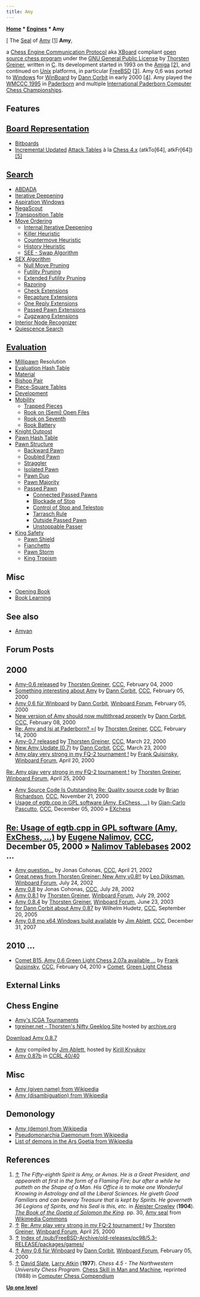 ```yaml
---
title: Amy
---
```

**[Home](Home "Home") * [Engines](Engines "Engines") * Amy**

\[ The [Seal](https://en.wikipedia.org/wiki/Seal_%28emblem%29) of [Amy](https://en.wikipedia.org/wiki/Amy_%28demon%29) <a id="cite-note-1" href="#cite-ref-1">[1]</a>
**Amy**,

a [Chess Engine Communication Protocol](Chess_Engine_Communication_Protocol "Chess Engine Communication Protocol") aka [XBoard](XBoard "XBoard") compliant [open source chess program](Category:Open_Source "Category:Open Source") under the [GNU General Public License](Free_Software_Foundation#GPL "Free Software Foundation") by [Thorsten Greiner](Thorsten_Greiner "Thorsten Greiner"), written in [C](C "C"). Its development started in 1993 on the [Amiga](Amiga "Amiga") <a id="cite-note-2" href="#cite-ref-2">[2]</a>, and continued on [Unix](Unix "Unix") platforms, in particular [FreeBSD](https://en.wikipedia.org/wiki/FreeBSD) <a id="cite-note-3" href="#cite-ref-3">[3]</a>. Amy 0,6 was ported to [Windows](Windows "Windows") for [WinBoard](WinBoard "WinBoard") by [Dann Corbit](Dann_Corbit "Dann Corbit") in early 2000 <a id="cite-note-4" href="#cite-ref-4">[4]</a>. Amy played the [WMCCC 1995](WMCCC_1995 "WMCCC 1995") in [Paderborn](https://en.wikipedia.org/wiki/Paderborn) and multiple [International Paderborn Computer Chess Championships](IPCCC "IPCCC").

## Features

## [Board Representation](Board_Representation "Board Representation")

- [Bitboards](Bitboards "Bitboards")
- [Incremental Updated](Incremental_Updates "Incremental Updates") [Attack Tables](Attack_and_Defend_Maps "Attack and Defend Maps") à la [Chess 4.x](</Chess_(Program)#Chess_4.0_-_4.9> "Chess (Program)") (atkTo[64], atkFr[64]) <a id="cite-note-5" href="#cite-ref-5">[5]</a>

## [Search](Search "Search")

- [ABDADA](ABDADA "ABDADA")
- [Iterative Deepening](Iterative_Deepening "Iterative Deepening")
- [Aspiration Windows](Aspiration_Windows "Aspiration Windows")
- [NegaScout](NegaScout "NegaScout")
- [Transposition Table](Transposition_Table "Transposition Table")
- [Move Ordering](Move_Ordering "Move Ordering")
  - [Internal Iterative Deepening](Internal_Iterative_Deepening "Internal Iterative Deepening")
  - [Killer Heuristic](Killer_Heuristic "Killer Heuristic")
  - [Countermove Heuristic](Countermove_Heuristic "Countermove Heuristic")
  - [History Heuristic](History_Heuristic "History Heuristic")
  - [SEE - Swap Algorithm](SEE_-_The_Swap_Algorithm "SEE - The Swap Algorithm")
- [SEX Algorithm](SEX_Algorithm "SEX Algorithm")
  - [Null Move Pruning](Null_Move_Pruning "Null Move Pruning")
  - [Futility Pruning](Futility_Pruning "Futility Pruning")
  - [Extended Futility Pruning](Futility_Pruning#Extendedfutilitypruning "Futility Pruning")
  - [Razoring](Razoring "Razoring")
  - [Check Extensions](Check_Extensions "Check Extensions")
  - [Recapture Extensions](Recapture_Extensions "Recapture Extensions")
  - [One Reply Extensions](One_Reply_Extensions "One Reply Extensions")
  - [Passed Pawn Extensions](Passed_Pawn_Extensions "Passed Pawn Extensions")
  - [Zugzwang Extensions](Mate_Threat_Extensions#Deep-Search_Extensions "Mate Threat Extensions")
- [Interior Node Recognizer](Interior_Node_Recognizer "Interior Node Recognizer")
- [Quiescence Search](Quiescence_Search "Quiescence Search")

## [Evaluation](Evaluation "Evaluation")

- [Millipawn](Millipawns "Millipawns") Resolution
- [Evaluation Hash Table](Evaluation_Hash_Table "Evaluation Hash Table")
- [Material](Material "Material")
- [Bishop Pair](Bishop_Pair "Bishop Pair")
- [Piece-Square Tables](Piece-Square_Tables "Piece-Square Tables")
- [Development](Development "Development")
- [Mobility](Mobility "Mobility")
  - [Trapped Pieces](Trapped_Pieces "Trapped Pieces")
  - [Rook on (Semi) Open Files](Rook_on_Open_File "Rook on Open File")
  - [Rook on Seventh](Rook_on_Seventh "Rook on Seventh")
  - [Rook Battery](Battery "Battery")
- [Knight Outpost](Outposts "Outposts")
- [Pawn Hash Table](Pawn_Hash_Table "Pawn Hash Table")
- [Pawn Structure](Pawn_Structure "Pawn Structure")
  - [Backward Pawn](Backward_Pawn "Backward Pawn")
  - [Doubled Pawn](Doubled_Pawn "Doubled Pawn")
  - [Straggler](</Backward_Pawns_(Bitboards)#Straggler> "Backward Pawns (Bitboards)")
  - [Isolated Pawn](Isolated_Pawn "Isolated Pawn")
  - [Pawn Duo](</Duo_Trio_Quart_(Bitboards)> "Duo Trio Quart (Bitboards)")
  - [Pawn Majority](Pawn_Majority "Pawn Majority")
  - [Passed Pawn](Passed_Pawn "Passed Pawn")
    - [Connected Passed Pawns](Connected_Passed_Pawns "Connected Passed Pawns")
    - [Blockade of Stop](Blockade_of_Stop "Blockade of Stop")
    - [Control of Stop and Telestop](Control_of_Stop_and_Telestop "Control of Stop and Telestop")
    - [Tarrasch Rule](Tarrasch_Rule "Tarrasch Rule")
    - [Outside Passed Pawn](Outside_Passed_Pawn "Outside Passed Pawn")
    - [Unstoppable Passer](Unstoppable_Passer "Unstoppable Passer")
- [King Safety](King_Safety "King Safety")
  - [Pawn Shield](King_Safety#PawnShield "King Safety")
  - [Fianchetto](Fianchetto "Fianchetto")
  - [Pawn Storm](King_Safety#PawnStorm "King Safety")
  - [King Tropism](King_Safety#KingTropism "King Safety")

## Misc

- [Opening Book](Opening_Book "Opening Book")
- [Book Learning](Book_Learning "Book Learning")

## See also

- [Amyan](Amyan "Amyan")

## Forum Posts

## 2000

- [Amy-0.6 released](https://www.stmintz.com/ccc/index.php?id=94606) by [Thorsten Greiner](Thorsten_Greiner "Thorsten Greiner"), [CCC](CCC "CCC"), February 04, 2000
- [Something interesting about Amy](https://www.stmintz.com/ccc/index.php?id=94791) by [Dann Corbit](Dann_Corbit "Dann Corbit"), [CCC](CCC "CCC"), February 05, 2000
- [Amy 0,6 für Winboard](http://www.open-aurec.com/wbforum/viewtopic.php?f=18&t=30827) by [Dann Corbit](Dann_Corbit "Dann Corbit"), [Winboard Forum](Computer_Chess_Forums "Computer Chess Forums"), February 05, 2000
- [New version of Amy should now multithread properly](https://www.stmintz.com/ccc/index.php?id=95905) by [Dann Corbit](Dann_Corbit "Dann Corbit"), [CCC](CCC "CCC"), February 08, 2000
- [Re: Amy and Isi at Paderborn? =(](https://www.stmintz.com/ccc/index.php?id=97165) by [Thorsten Greiner](Thorsten_Greiner "Thorsten Greiner"), [CCC](CCC "CCC"), February 14, 2000
- [Amy-0.7 released](https://www.stmintz.com/ccc/index.php?id=102850) by [Thorsten Greiner](Thorsten_Greiner "Thorsten Greiner"), [CCC](CCC "CCC"), March 22, 2000
- [New Amy Update (0.7)](https://www.stmintz.com/ccc/index.php?id=103124) by [Dann Corbit](Dann_Corbit "Dann Corbit"), [CCC](CCC "CCC"), March 23, 2000
- [Amy play very strong in my FQ-2 tournament !](http://www.open-aurec.com/wbforum/viewtopic.php?f=18&t=31344) by [Frank Quisinsky](Frank_Quisinsky "Frank Quisinsky"), [Winboard Forum](Computer_Chess_Forums "Computer Chess Forums"), April 20, 2000

[Re: Amy play very strong in my FQ-2 tournament !](http://www.open-aurec.com/wbforum/viewtopic.php?f=18&t=31344#p118550) by [Thorsten Greiner](Thorsten_Greiner "Thorsten Greiner"), [Winboard Forum](Computer_Chess_Forums "Computer Chess Forums"), April 25, 2000

- [Amy Source Code Is Outstanding Re: Quality source code](https://www.stmintz.com/ccc/index.php?id=140286) by [Brian Richardson](Brian_Richardson "Brian Richardson"), [CCC](CCC "CCC"), November 21, 2000
- [Usage of egtb.cpp in GPL software (Amy, ExChess, ...)](https://www.stmintz.com/ccc/index.php?id=142991) by [Gian-Carlo Pascutto](Gian-Carlo_Pascutto "Gian-Carlo Pascutto"), [CCC](CCC "CCC"), December 05, 2000 » [EXchess](EXchess "EXchess")

## [Re: Usage of egtb.cpp in GPL software (Amy, ExChess, ...)](https://www.stmintz.com/ccc/index.php?id=143013) by [Eugene Nalimov](Eugene_Nalimov "Eugene Nalimov"), [CCC](CCC "CCC"), December 05, 2000 » [Nalimov Tablebases](Nalimov_Tablebases "Nalimov Tablebases") 2002 ...

- [Amy question...](https://www.stmintz.com/ccc/index.php?id=225207) by Jonas Cohonas, [CCC](CCC "CCC"), April 21, 2002
- [Great news from Thorsten Greiner: New Amy v0.8!!](http://www.open-aurec.com/wbforum/viewtopic.php?f=18&t=38285) by [Leo Dijksman](Leo_Dijksman "Leo Dijksman"), [Winboard Forum](Computer_Chess_Forums "Computer Chess Forums"), July 24, 2002
- [Amy 0.8](https://www.stmintz.com/ccc/index.php?id=242914) by Jonas Cohonas, [CCC](CCC "CCC"), July 28, 2002
- [Amy 0.8.1](http://www.open-aurec.com/wbforum/viewtopic.php?f=18&t=38354) by [Thorsten Greiner](Thorsten_Greiner "Thorsten Greiner"), [Winboard Forum](Computer_Chess_Forums "Computer Chess Forums"), July 29, 2002
- [Amy 0.8.4](http://www.open-aurec.com/wbforum/viewtopic.php?f=18&t=43119) by [Thorsten Greiner](Thorsten_Greiner "Thorsten Greiner"), [Winboard Forum](Computer_Chess_Forums "Computer Chess Forums"), June 23, 2003
- [for Dann Corbit about Amy 0.87](https://www.stmintz.com/ccc/index.php?id=450670) by Wilhelm Hudetz, [CCC](CCC "CCC"), September 20, 2005
- [Amy 0.8 mp x64 Windows build available](http://www.talkchess.com/forum/viewtopic.php?t=18663) by [Jim Ablett](Jim_Ablett "Jim Ablett"), [CCC](CCC "CCC"), December 31, 2007

## 2010 ...

- [Comet B15, Amy 0.6 Green Light Chess 2.07a available ...](http://www.talkchess.com/forum/viewtopic.php?t=32361) by [Frank Quisinsky](Frank_Quisinsky "Frank Quisinsky"), [CCC](CCC "CCC"), February 04, 2010 » [Comet](Comet "Comet"), [Green Light Chess](Green_Light_Chess "Green Light Chess")

## External Links

## Chess Engine

- [Amy's ICGA Tournaments](https://www.game-ai-forum.org/icga-tournaments/program.php?id=201)
- [tgreiner.net - Thorsten's Nifty Geeklog Site](http://web.archive.org/web/20050206093204/www.tgreiner.net/) hosted by [archive.org](https://en.wikipedia.org/wiki/Internet_Archive)

[Download Amy 0.8.7](http://web.archive.org/web/20050307080145/http://www.tgreiner.net/article.php?story=2004050623271311)

- [Amy](http://kirr.homeunix.org/chess/engines/Jim%20Ablett/AMY/) compiled by [Jim Ablett](Jim_Ablett "Jim Ablett"), hosted by [Kirill Kryukov](Kirill_Kryukov "Kirill Kryukov")
- [Amy 0.87b](http://computerchess.org.uk/ccrl/4040/cgi/engine_details.cgi?print=Details&each_game=1&eng=Amy%200.87b#Amy_0_87b) in [CCRL 40/40](CCRL "CCRL")

## Misc

- [Amy (given name) from Wikipedia](https://en.wikipedia.org/wiki/Amy)
- [Amy (disambiguation) from Wikipedia](https://en.wikipedia.org/wiki/Amy_%28disambiguation%29)

## Demonology

- [Amy (demon) from Wikipedia](https://en.wikipedia.org/wiki/Amy_%28demon%29)
- [Pseudomonarchia Daemonum from Wikipedia](https://en.wikipedia.org/wiki/Pseudomonarchia_Daemonum)
- [List of demons in the Ars Goetia from Wikipedia](https://en.wikipedia.org/wiki/List_of_demons_in_the_Ars_Goetia)

## References

1. <a id="cite-ref-1" href="#cite-note-1">↑</a> *The Fifty-eighth Spirit is Amy, or Avnas. He is a Great President, and appeareth at first in the form of a Flaming Fire; bur after a while he putteth on the Shape of a Man. His Office is to make one Wonderful Knowing in Astrology and all the Liberal Sciences. He giveth Good Familiars and can bewray Treasure that is kept by Spirits. He governeth 36 Legions of Spirits, and his Seal is this, etc.* in [Aleister Crowley](https://en.wikipedia.org/wiki/Aleister_Crowley) (**1904**). *[The Book of the Goetia of Solomon the King](https://archive.org/details/ac_goetia/page/n3)*. pp. 30, [Amy seal](https://commons.wikimedia.org/wiki/File:58-Amy_seal.png) from [Wikimedia Commons](https://en.wikipedia.org/wiki/Wikimedia_Commons)
1. <a id="cite-ref-2" href="#cite-note-2">↑</a> [Re: Amy play very strong in my FQ-2 tournament !](http://www.open-aurec.com/wbforum/viewtopic.php?f=18&t=31344#p118550) by [Thorsten Greiner](Thorsten_Greiner "Thorsten Greiner"), [Winboard Forum](Computer_Chess_Forums "Computer Chess Forums"), April 25, 2000
1. <a id="cite-ref-3" href="#cite-note-3">↑</a> [Index of /pub/FreeBSD-Archive/old-releases/pc98/5.3-RELEASE/packages/games/](http://ftp-archive.freebsd.org/pub/FreeBSD-Archive/old-releases/pc98/5.3-RELEASE/packages/games/)
1. <a id="cite-ref-4" href="#cite-note-4">↑</a> [Amy 0,6 für Winboard](http://www.open-aurec.com/wbforum/viewtopic.php?f=18&t=30827) by [Dann Corbit](Dann_Corbit "Dann Corbit"), [Winboard Forum](Computer_Chess_Forums "Computer Chess Forums"), February 05, 2000
1. <a id="cite-ref-5" href="#cite-note-5">↑</a> [David Slate](David_Slate "David Slate"), [Larry Atkin](Larry_Atkin "Larry Atkin") (**1977**). *Chess 4.5 - The Northwestern University Chess Program.* [Chess Skill in Man and Machine](Chess_Skill_in_Man_and_Machine "Chess Skill in Man and Machine"), reprinted (1988) in [Computer Chess Compendium](Computer_Chess_Compendium "Computer Chess Compendium")

**[Up one level](Engines "Engines")**


